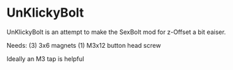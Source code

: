 # UnKlickyBolt
 
UnKlickyBolt is an attempt to make the SexBolt mod for z-Offset a bit eaiser.

Needs:
(3) 3x6 magnets
(1) M3x12 button head screw

Ideally an M3 tap is helpful

